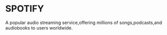# SPOTIFY
A popular audio streaming service,offering millions of songs,podcasts,and audiobooks to users worldwide.
